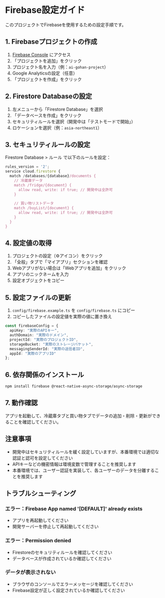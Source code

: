 # Firebase設定ガイド

このプロジェクトでFirebaseを使用するための設定手順です。

## 1. Firebaseプロジェクトの作成

1. [Firebase Console](https://console.firebase.google.com/) にアクセス
2. 「プロジェクトを追加」をクリック
3. プロジェクト名を入力（例：`ai-gohan-project`）
4. Google Analyticsの設定（任意）
5. 「プロジェクトを作成」をクリック

## 2. Firestore Databaseの設定

1. 左メニューから「Firestore Database」を選択
2. 「データベースを作成」をクリック
3. セキュリティルールを選択（開発中は「テストモードで開始」）
4. ロケーションを選択（例：`asia-northeast1`）

## 3. セキュリティルールの設定

Firestore Database > ルール で以下のルールを設定：

```javascript
rules_version = '2';
service cloud.firestore {
  match /databases/{database}/documents {
    // 冷蔵庫データ
    match /fridge/{document} {
      allow read, write: if true; // 開発中は全許可
    }
    
    // 買い物リストデータ
    match /buyList/{document} {
      allow read, write: if true; // 開発中は全許可
    }
  }
}
```

## 4. 設定値の取得

1. プロジェクトの設定（⚙️アイコン）をクリック
2. 「全般」タブで「マイアプリ」セクションを確認
3. Webアプリがない場合は「Webアプリを追加」をクリック
4. アプリのニックネームを入力
5. 設定オブジェクトをコピー

## 5. 設定ファイルの更新

1. `config/firebase.example.ts` を `config/firebase.ts` にコピー
2. コピーしたファイルの設定値を実際の値に置き換え

```typescript
const firebaseConfig = {
  apiKey: "実際のAPIキー",
  authDomain: "実際のドメイン",
  projectId: "実際のプロジェクトID",
  storageBucket: "実際のストレージバケット",
  messagingSenderId: "実際の送信者ID",
  appId: "実際のアプリID"
};
```

## 6. 依存関係のインストール

```bash
npm install firebase @react-native-async-storage/async-storage
```

## 7. 動作確認

アプリを起動して、冷蔵庫タブと買い物タブでデータの追加・削除・更新ができることを確認してください。

## 注意事項

- 開発中はセキュリティルールを緩く設定していますが、本番環境では適切な認証と認可を設定してください
- APIキーなどの機密情報は環境変数で管理することを推奨します
- 本番環境では、ユーザー認証を実装して、各ユーザーのデータを分離することを推奨します

## トラブルシューティング

### エラー：Firebase App named '[DEFAULT]' already exists

- アプリを再起動してください
- 開発サーバーを停止して再起動してください

### エラー：Permission denied

- Firestoreのセキュリティルールを確認してください
- データベースが作成されているか確認してください

### データが表示されない

- ブラウザのコンソールでエラーメッセージを確認してください
- Firebase設定が正しく設定されているか確認してください


